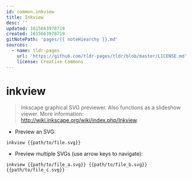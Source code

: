 ```yaml
---
id: common.inkview
title: Inkview
desc: ''
updated: 1615663978719
created: 1615663978719
gitNotePath: 'pages/{{ noteHiearchy }}.md'
sources:
  - name: tldr-pages
    url: 'https://github.com/tldr-pages/tldr/blob/master/LICENSE.md'
    license: Creative Commons
---
```

# inkview

> Inkscape graphical SVG previewer.
> Also functions as a slideshow viewer.
> More information: <http://wiki.inkscape.org/wiki/index.php/Inkview>.

- Preview an SVG:

`inkview {{path/to/file.svg}}`

- Preview multiple SVGs (use arrow keys to navigate):

`inkview {{path/to/file_a.svg}} {{path/to/file_b.svg}} {{path/to/file_c.svg}}`

